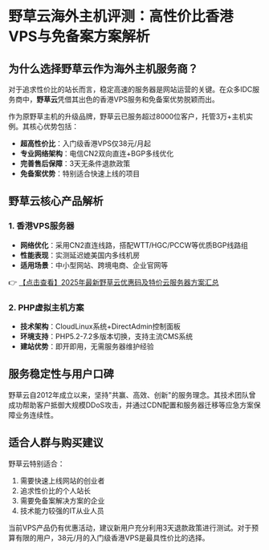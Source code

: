 # 野草云海外主机评测：高性价比香港VPS与免备案方案解析

## 为什么选择野草云作为海外主机服务商？

对于追求性价比的站长而言，稳定高速的服务器是网站运营的关键。在众多IDC服务商中，**野草云**凭借其出色的香港VPS服务和免备案优势脱颖而出。

作为原野草主机的升级品牌，野草云已服务超过8000位客户，托管3万+主机实例。其核心优势包括：

- **超高性价比**：入门级香港VPS仅38元/月起
- **专业网络架构**：电信CN2双向直连+BGP多线优化
- **完善售后保障**：3天无条件退款政策
- **免备案优势**：特别适合快速上线的项目

## 野草云核心产品解析

### 1. 香港VPS服务器
- **网络优化**：采用CN2直连线路，搭配WTT/HGC/PCCW等优质BGP线路组
- **性能表现**：实测延迟媲美国内多线机房
- **适用场景**：中小型网站、跨境电商、企业官网等

👉 [【点击查看】2025年最新野草云优惠码及特价云服务器方案汇总](https://bit.ly/yecaoyun)

### 2. PHP虚拟主机方案
- **技术架构**：CloudLinux系统+DirectAdmin控制面板
- **环境支持**：PHP5.2-7.2多版本切换，支持主流CMS系统
- **建站优势**：即开即用，无需服务器维护经验

## 服务稳定性与用户口碑

野草云自2012年成立以来，坚持"共赢、高效、创新"的服务理念。其技术团队曾成功帮助客户抵御大规模DDoS攻击，并通过CDN配置和服务器迁移等应急方案保障业务连续性。

## 适合人群与购买建议

野草云特别适合：
1. 需要快速上线网站的创业者
2. 追求性价比的个人站长
3. 需要免备案解决方案的企业
4. 技术能力较强的IT从业人员

当前VPS产品仍有优惠活动，建议新用户充分利用3天退款政策进行测试。对于预算有限的用户，38元/月的入门级香港VPS是最具性价比的选择。
